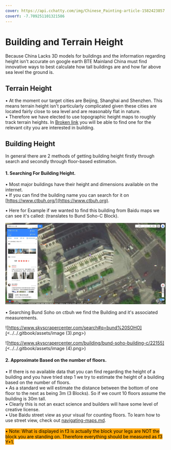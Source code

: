 ```yaml
---
cover: https://api.cchatty.com/img/Chinese_Painting-article-1582423857
coverY: -7.709251101321586
---
```


# Building and Terrain Height

Because China Lacks 3D models for buildings and the information regarding height isn't accurate on google earth BTE Mainland China must find innovative ways to best calculate how tall buildings are and how far above sea level the ground is.

## Terrain Height

• At the moment our target cities are Beijing, Shanghai and Shenzhen. This means terrain height isn't particularly complicated given these cities are located fairly close to sea level and are reasonably flat in nature.\
• Therefore we have elected to use topographic height maps to roughly track terrain heights. In [Broken link](broken-reference "mention") you will be able to find one for the relevant city you are interested in building.

## Building Height

In general there are 2 methods of getting building height firstly through search and secondly through floor-based estimation.

#### 1. Searching For Building Height.

• Most major buildings have their height and dimensions available on the internet.\
• If you can find the building name you can search for it on [https://www.ctbuh.org/](https://www.ctbuh.org).

• Here for Example if we wanted to find this building from Baidu maps we can see it's called:  (translates to Bund Soho-C Block).

![Baidu Maps View of 外滩SOHO-C座](<../../.gitbook/assets/image (2).png>)

• Searching Bund Soho on ctbuh we find the Building and it's associated measurements.

![https://www.skyscrapercenter.com/search#q=bund%20SOHO](<../../.gitbook/assets/image (3).png>)

![https://www.skyscrapercenter.com/building/bund-soho-building-c/22155](<../../.gitbook/assets/image (4).png>)

#### 2. Approximate Based on the number of floors.

• If there is no available data that you can find regarding the height of a building and you have tried step 1 we try to estimate the height of a building based on the number of floors.\
• As a standard we will estimate the distance between the bottom of one floor to the next as being 3m (3 Blocks). So if we count 10 floors assume the building is 30m tall.\
• Clearly this is not an exact science and builders will have some level of creative license.\
• Use Baidu street view as your visual for counting floors. To learn how to use street view, check out [navigating-maps.md](../navigating-maps.md "mention").\
\
<mark style="background-color:orange;">• Note: What is displayed in f3 is actually the block your legs are NOT the block you are standing on. Therefore everything should be measured as f3 Y+1.</mark>
